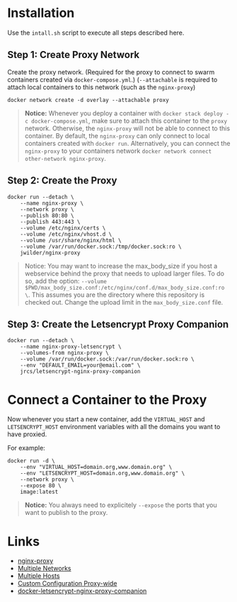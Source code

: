 Installation
============

Use the `intall.sh` script to execute all steps described here.

Step 1: Create Proxy Network
----------------------------

Create the proxy network. (Required for the proxy to connect to swarm containers created via `docker-compose.yml`.) (`--attachable` is required to attach local containers to this network (such as the `nginx-proxy`)

```
docker network create -d overlay --attachable proxy
```

> **Notice:** Whenever you deploy a container with `docker stack deploy -c docker-compose.yml`, make sure to attach this container to the `proxy` network. 
> Otherwise, the `nginx-proxy` will not be able to connect to this container. By default, the `nginx-proxy` can only connect to local containers created with `docker run`.
> Alternatively, you can connect the `nginx-proxy` to your containers network `docker network connect other-network nginx-proxy`.

Step 2: Create the Proxy
------------------------

```
docker run --detach \
    --name nginx-proxy \
    --network proxy \
    --publish 80:80 \
    --publish 443:443 \
    --volume /etc/nginx/certs \
    --volume /etc/nginx/vhost.d \
    --volume /usr/share/nginx/html \
    --volume /var/run/docker.sock:/tmp/docker.sock:ro \
    jwilder/nginx-proxy
```

> Notice: You may want to increase the max_body_size if you host a webservice behind the proxy that needs to upload larger files. To do so, add the option: `--volume $PWD/max_body_size.conf:/etc/nginx/conf.d/max_body_size.conf:ro \`. This assumes you are the directory where this repository is checked out. Change the upload limit in the `max_body_size.conf` file.

Step 3: Create the Letsencrypt Proxy Companion
----------------------------------------------

```
docker run --detach \
    --name nginx-proxy-letsencrypt \
    --volumes-from nginx-proxy \
    --volume /var/run/docker.sock:/var/run/docker.sock:ro \
    --env "DEFAULT_EMAIL=your@email.com" \
    jrcs/letsencrypt-nginx-proxy-companion
```

Connect a Container to the Proxy
================================

Now whenever you start a new container, add the `VIRTUAL_HOST` and `LETSENCRYPT_HOST` environment variables with all the domains you want to have proxied. 

For example:

```
docker run -d \ 
    --env "VIRTUAL_HOST=domain.org,www.domain.org" \
    --env "LETSENCRYPT_HOST=domain.org,www.domain.org" \
    --network proxy \
    --expose 80 \
    image:latest
```

> **Notice:** You always need to explicitely `--expose` the ports that you want to publish to the proxy.

Links
=====

* [nginx-proxy](https://github.com/nginx-proxy/nginx-proxy)
* [Multiple Networks](https://github.com/nginx-proxy/nginx-proxy#multiple-networks)
* [Multiple Hosts](https://github.com/nginx-proxy/nginx-proxy#multiple-hosts)
* [Custom Configuration Proxy-wide](https://github.com/nginx-proxy/nginx-proxy#proxy-wide)
* [docker-letsencrypt-nginx-proxy-companion](https://github.com/nginx-proxy/docker-letsencrypt-nginx-proxy-companion)
